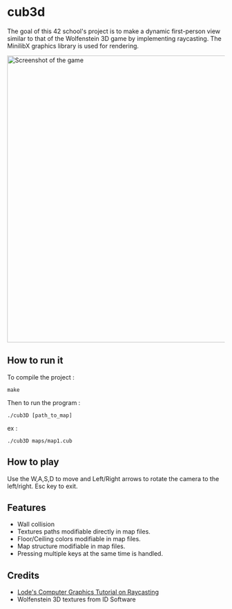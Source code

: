 # cub3d
The goal of this 42 school's project is to make a dynamic first-person view similar to that of the Wolfenstein 3D game by implementing raycasting.
The MinilibX graphics library is used for rendering.

<img width="664" img align="center" alt="Screenshot of the game" src="https://user-images.githubusercontent.com/92207326/198876988-c08c13db-a2ba-4086-aef6-a40166bf660d.png">

## How to run it
To compile the project :
```
make
```
Then to run the program :
```
./cub3D [path_to_map]
```
ex :
```
./cub3D maps/map1.cub
```
## How to play
Use the W,A,S,D to move and Left/Right arrows to rotate the camera to the left/right.
Esc key to exit.

## Features
* Wall collision
* Textures paths modifiable directly in map files.
* Floor/Ceiling colors modifiable in map files.
* Map structure modifiable in map files.
* Pressing multiple keys at the same time is handled.

## Credits
* [Lode's Computer Graphics Tutorial on Raycasting](https://lodev.org/cgtutor/raycasting.html)
* Wolfenstein 3D textures from ID Software
